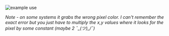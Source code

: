![example use](https://github.com/smchughinfo/color/blob/master/color.png)

*Note - on some systems it grabs the wrong pixel color. I can't remember the exact error but you just have to multiply the x,y values where it looks for the pixel by some constant (maybe 2 ¯\_(ツ)_/¯)*